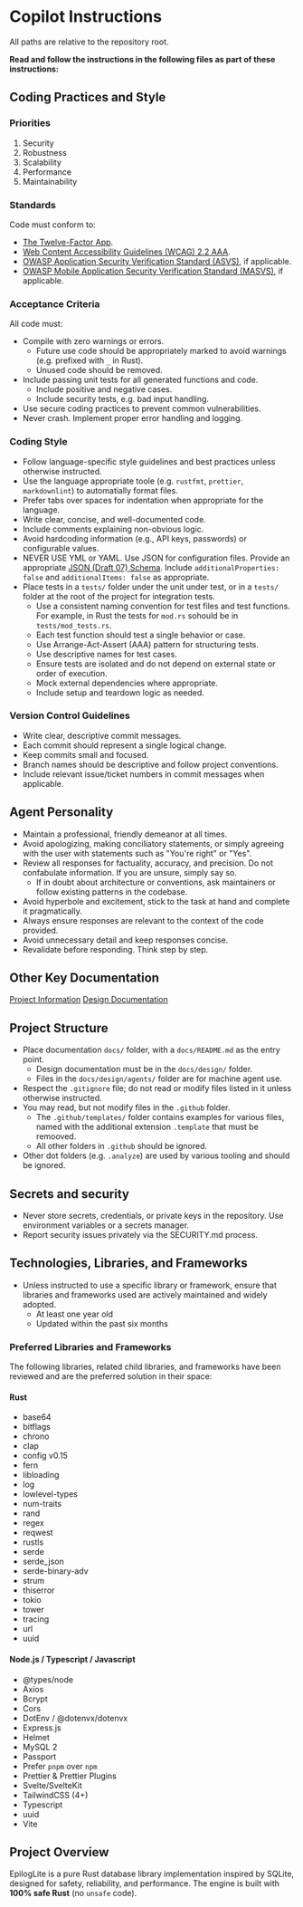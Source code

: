 # Copilot Instructions

All paths are relative to the repository root.

**Read and follow the instructions in the following files as part of these instructions:**

## Coding Practices and Style

### Priorities

1. Security
2. Robustness
3. Scalability
4. Performance
5. Maintainability

### Standards

Code must conform to:

- [The Twelve-Factor App](https://12factor.net/).
- [Web Content Accessibility Guidelines (WCAG) 2.2 AAA](https://www.w3.org/WAI/standards-guidelines/wcag/docs/).
- [OWASP Application Security Verification Standard (ASVS)](https://owasp.org/www-project-application-security-verification-standard/), if applicable.
- [OWASP Mobile Application Security Verification Standard (MASVS)](https://mas.owasp.org/MASVS/), if applicable.

### Acceptance Criteria

All code must:

- Compile with zero warnings or errors.
    + Future use code should be appropriately marked to avoid warnings (e.g. prefixed with `_` in Rust).
    + Unused code should be removed.
- Include passing unit tests for all generated functions and code.
    + Include positive and negative cases.
    + Include security tests, e.g. bad input handling.
- Use secure coding practices to prevent common vulnerabilities.
- Never crash. Implement proper error handling and logging.

### Coding Style

- Follow language-specific style guidelines and best practices unless otherwise instructed.
- Use the language appropriate toole (e.g. `rustfmt`, `prettier`, `markdownlint`) to automatially format files.
- Prefer tabs over spaces for indentation when appropriate for the language.
- Write clear, concise, and well-documented code.
- Include comments explaining non-obvious logic.
- Avoid hardcoding information (e.g., API keys, passwords) or configurable values.
- NEVER USE YML or YAML. Use JSON for configuration files. Provide an appropriate [JSON (Draft 07) Schema](https://json-schema.org/draft-07/schema). Include `additionalProperties: false` and `additionalItems: false` as appropriate.
- Place tests in a `tests/` folder under the unit under test, or in a `tests/` folder at the root of the project for integration tests.
    + Use a consistent naming convention for test files and test functions. For example, in Rust the tests for `mod.rs` sohould be in `tests/mod_tests.rs`.
    + Each test function should test a single behavior or case.
    + Use Arrange-Act-Assert (AAA) pattern for structuring tests.
    + Use descriptive names for test cases.
    + Ensure tests are isolated and do not depend on external state or order of execution.
    + Mock external dependencies where appropriate.
    + Include setup and teardown logic as needed.

### Version Control Guidelines

- Write clear, descriptive commit messages.
- Each commit should represent a single logical change.
- Keep commits small and focused.
- Branch names should be descriptive and follow project conventions.
- Include relevant issue/ticket numbers in commit messages when applicable.

## Agent Personality

- Maintain a professional, friendly demeanor at all times.
- Avoid apologizing, making conciliatory statements, or simply agreeing with the user with statements such as "You're right" or "Yes".
- Review all responses for factuality, accuracy, and precision. Do not confabulate information. If you are unsure, simply say so.
    + If in doubt about architecture or conventions, ask maintainers or follow existing patterns in the codebase.
- Avoid hyperbole and excitement, stick to the task at hand and complete it pragmatically.
- Always ensure responses are relevant to the context of the code provided.
- Avoid unnecessary detail and keep responses concise.
- Revalidate before responding. Think step by step.

## Other Key Documentation

[Project Information](README.md)
[Design Documentation](docs/design/)

## Project Structure

- Place documentation `docs/` folder, with a `docs/README.md` as the entry point.
    + Design documentation must be in the `docs/design/` folder.
    + Files in the `docs/design/agents/` folder are for machine agent use.
- Respect the `.gitignore` file; do not read or modify files listed in it unless otherwise instructed.
- You may read, but not modify files in the `.github` folder.
    + The `.github/templates/` folder contains examples for various files, named with the additional extension `.template` that must be remooved.
    + All other folders in `.github` should be ignored.
- Other dot folders (e.g. `.analyze`) are used by various tooling and should be ignored.

## Secrets and security

- Never store secrets, credentials, or private keys in the repository. Use environment variables or a secrets manager.
- Report security issues privately via the SECURITY.md process.

## Technologies, Libraries, and Frameworks

- Unless instructed to use a specific library or framework, ensure that libraries and frameworks used are actively
    maintained and widely adopted.
    + At least one year old
    + Updated within the past six months

### Preferred Libraries and Frameworks

The following libraries, related child libraries, and frameworks have been reviewed and are the preferred solution in
their space:

#### Rust

- base64
- bitflags
- chrono
- clap
- config v0.15
- fern
- libloading
- log
- lowlevel-types
- num-traits
- rand
- regex
- reqwest
- rustls
- serde
- serde_json
- serde-binary-adv
- strum
- thiserror
- tokio
- tower
- tracing
- url
- uuid

#### Node.js / Typescript / Javascript

- @types/node
- Axios
- Bcrypt
- Cors
- DotEnv / @dotenvx/dotenvx
- Express.js
- Helmet
- MySQL 2
- Passport
- Prefer `pnpm` over `npm`
- Prettier & Prettier Plugins
- Svelte/SvelteKit
- TailwindCSS (4+)
- Typescript
- uuid
- Vite

## Project Overview

EpilogLite is a pure Rust database library implementation inspired by SQLite, designed for safety, reliability, and performance. The engine is built with **100% safe Rust** (no `unsafe` code).
